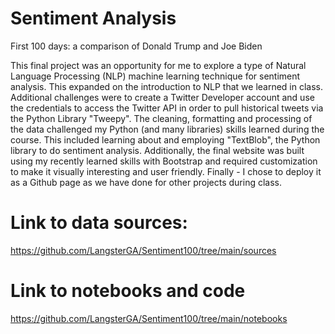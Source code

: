 # Sentiment Analysis
First 100 days: a comparison of Donald Trump and Joe Biden

This final project was an opportunity for me to explore a type of Natural Language Processing (NLP) machine learning technique for sentiment analysis. This expanded on the introduction to NLP that we learned in class. Additional challenges were to create a Twitter Developer account and use the credentials to access the Twitter API in order to pull historical tweets via the Python Library "Tweepy". The cleaning, formatting and processing of the data challenged my Python (and many libraries) skills learned during the course. This included learning about and employing "TextBlob", the Python library to do sentiment analysis. Additionally, the final website was built using my recently learned skills with Bootstrap and required customization to make it visually interesting and user friendly. Finally - I chose to deploy it as a Github page as we have done for other projects during class.

# Link to data sources:
https://github.com/LangsterGA/Sentiment100/tree/main/sources

# Link to notebooks and code
https://github.com/LangsterGA/Sentiment100/tree/main/notebooks
